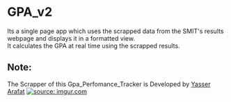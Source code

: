 # GPA_v2
Its a single page app which uses the scrapped data from the SMIT's results webpage and displays it in a formatted view.<br>
It calculates the GPA at real time using the scrapped results.<br>
## Note:
  The Scrapper of this Gpa_Perfomance_Tracker is Developed by [Yasser Arafat](https://github.com/codedude19)
<a href="https://imgur.com/D3Nhve0"><img src="https://i.imgur.com/D3Nhve0.png" title="source: imgur.com" /></a>
